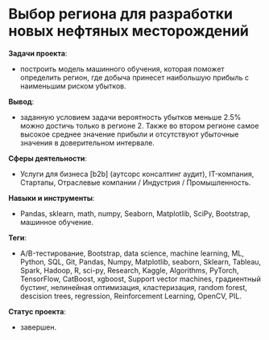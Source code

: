 # Выбор региона для разработки новых нефтяных месторождений
__Задачи проекта__: 
* построить модель машинного обучения, которая поможет определить регион, где добыча принесет наибольшую прибыль с наименьшим риском убытков.

__Вывод__: 
* заданную условием задачи вероятность убытков меньше 2.5% можно достичь только в регионе 2. Также во втором регионе самое высокое среднее значение прибыли и отсутствуют убыточные значения в доверительном интервале.

__Сферы деятельности__: 
* Услуги для бизнеса [b2b] (аутсорс консалтинг аудит), IT-компания, Стартапы, Отраслевые компании / Индустрия / Промышленность.

__Навыки и инструменты__:
* Pandas, sklearn, math, numpy, Seaborn, Matplotlib, SciPy, Bootstrap, машинное обучение.

__Теги__:
* A/B-тестирование, Bootstrap, data science, machine learning, ML, Python, SQL, Git, Pandas, Numpy, Matplotlib, seaborn, Sklearn, Tableau, Spark, Hadoop, R, sci-py, Research, Kaggle, Algorithms, PyTorch, TensorFlow, CatBoost, xgboost,  Support vector machines, градиентный бустинг, нелинейная оптимизация, кластеризация, random forest, descision trees,  regression,  Reinforcement Learning, OpenCV, PIL.

__Статус проекта__: 
* завершен.
